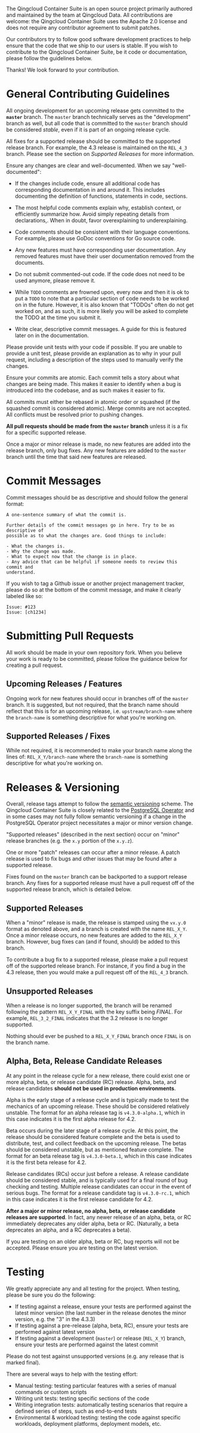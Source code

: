 The Qingcloud Container Suite is an open source project primarily authored and
maintained by the team at Qingcloud Data. All contributions are welcome: the
Qingcloud Container Suite uses the Apache 2.0 license and does not require any
contributor agreement to submit patches.

Our contributors try to follow good software development practices to help
ensure that the code that we ship to our users is stable. If you wish to
contribute to the Qingcloud Container Suite, be it code or documentation, please
follow the guidelines below.

Thanks! We look forward to your contribution.

# General Contributing Guidelines

All ongoing development for an upcoming release gets committed to the
**`master`** branch. The `master` branch technically serves as the "development"
branch as well, but all code that is committed to the `master` branch should be
considered _stable_, even if it is part of an ongoing release cycle.

All fixes for a supported release should be committed to the supported release
branch. For example, the 4.3 release is maintained on the  `REL_4_3` branch.
Please see the section on _Supported Releases_ for more information.

Ensure any changes are clear and well-documented. When we say "well-documented":

- If the changes include code, ensure all additional code has corresponding
documentation in and around it. This includes documenting the definition of
functions, statements in code, sections.

- The most helpful code comments explain why, establish context, or efficiently
summarize how. Avoid simply repeating details from declarations,. When in doubt,
favor overexplaining to underexplaining.

- Code comments should be consistent with their language conventions. For
example, please use GoDoc conventions for Go source code.

- Any new features must have corresponding user documentation. Any removed
features must have their user documentation removed from the documents.

- Do not submit commented-out code. If the code does not need to be used
anymore, please remove it.

- While `TODO` comments are frowned upon, every now and then it is ok to put a
`TODO` to note that a particular section of code needs to be worked on in the
future. However, it is also known that "TODOs" often do not get worked on, and
as such, it is more likely you will be asked to complete the TODO at the time
you submit it.

- Write clear, descriptive commit messages. A guide for this is featured later
on in the documentation.

Please provide unit tests with your code if possible. If you are unable to
provide a unit test, please provide an explanation as to why in your pull
request, including a description of the steps used to manually verify the
changes.

Ensure your commits are atomic. Each commit tells a story about what changes
are being made. This makes it easier to identify when a bug is introduced into
the codebase, and as such makes it easier to fix.

All commits must either be rebased in atomic order or squashed (if the squashed
commit is considered atomic). Merge commits are not accepted. All conflicts must
be resolved prior to pushing changes.

**All pull requests should be made from the `master` branch** unless it is a fix
for a specific supported release.

Once a major or minor release is made, no new features are added into the
release branch, only bug fixes. Any new features are added to the `master`
branch until the time that said new features are released.

# Commit Messages

Commit messages should be as descriptive and should follow the general format:

```
A one-sentence summary of what the commit is.

Further details of the commit messages go in here. Try to be as descriptive of
possible as to what the changes are. Good things to include:

- What the changes is.
- Why the change was made.
- What to expect now that the change is in place.
- Any advice that can be helpful if someone needs to review this commit and
understand.
```

If you wish to tag a Github issue or another project management tracker, please
do so at the bottom of the commit message, and make it clearly labeled like so:

```
Issue: #123
Issue: [ch1234]
```

# Submitting Pull Requests

All work should be made in your own repository fork. When you believe your work
is ready to be committed, please follow the guidance below for creating a pull
request.

## Upcoming Releases / Features

Ongoing work for new features should occur in branches off of the `master`
branch. It is suggested, but not required, that the branch name should reflect
that this is for an upcoming release, i.e. `upstream/branch-name` where the
`branch-name` is something descriptive for what you're working on.

## Supported Releases / Fixes

While not required, it is recommended to make your branch name along the lines
of: `REL_X_Y/branch-name` where the `branch-name` is something descriptive
for what you're working on.

# Releases & Versioning

Overall, release tags attempt to follow the
[semantic versioning](https://semver.org) scheme. The Qingcloud Container Suite is
closely related to the
[PostgreSQL Operator](https://github.com/QingcloudData/postgres-operator) and in
some cases may not fully follow semantic versioning if a change in the
PostgreSQL Operator project necessitates a major or minor version change.

"Supported releases" (described in the next section) occur on "minor" release
branches (e.g. the `x.y` portion of the `x.y.z`).

One or more "patch" releases can occur after a minor release. A patch release is
used to fix bugs and other issues that may be found after a supported release.

Fixes found on the `master` branch can be backported to a support release
branch. Any fixes for a supported release must have a pull request off of the
supported release branch, which is detailed below.

## Supported Releases

When a "minor" release is made, the release is stamped using the `vx.y.0` format
as denoted above, and a branch is created with the name `REL_X_Y`. Once a
minor release occurs, no new features are added to the `REL_X_Y` branch.
However, bug fixes can (and if found, should) be added to this branch.

To contribute a bug fix to a supported release, please make a pull request off
of the supported release branch. For instance, if you find a bug in the 4.3
release, then you would make a pull request off of the `REL_4_3` branch.

## Unsupported Releases

When a release is no longer supported, the branch will be renamed following the
pattern `REL_X_Y_FINAL` with the key suffix being _FINAL_. For example,
`REL_3_2_FINAL` indicates that the 3.2 release is no longer supported.

Nothing should ever be pushed to a `REL_X_Y_FINAL` branch once `FINAL` is on
the branch name.

## Alpha, Beta, Release Candidate Releases

At any point in the release cycle for a new release, there could exist one or
more alpha, beta, or release candidate (RC) release. Alpha, beta, and release
candidates **should not be used in production environments**.

Alpha is the early stage of a release cycle and is typically made to test the
mechanics of an upcoming release. These should be considered relatively
unstable. The format for an alpha release tag is `v4.3.0-alpha.1`, which in this
case indicates it is the first alpha release for 4.2.

Beta occurs during the later stage of a release cycle. At this point, the
release should be considered feature complete and the beta is used to
distribute, test, and collect feedback on the upcoming release. The betas should
be considered unstable, but as mentioned feature complete. The format for an
beta release tag is `v4.3.0-beta.1`, which in this case indicates it is the
first beta release for 4.2.

Release candidates (RCs) occur just before a release. A release candidate should
be considered stable, and is typically used for a final round of bug checking
and testing. Multiple release candidates can occur in the event of serious bugs.
The format for a release candidate tag is `v4.3.0-rc.1`, which in this
case indicates it is the first release candidate for 4.2.

**After a major or minor release, no alpha, beta, or release candidate releases
are supported**. In fact, any newer release of an alpha, beta, or RC immediately
deprecates any older alpha, beta or RC. (Naturally, a beta deprecates an alpha,
and a RC deprecates a beta).

If you are testing on an older alpha, beta or RC, bug reports will not be
accepted. Please ensure you are testing on the latest version.

# Testing

We greatly appreciate any and all testing for the project. When testing, please
be sure you do the following:

- If testing against a release, ensure your tests are performed against the
latest minor version (the last number in the release denotes the minor version,
e.g. the "3" in the 4.3.3)
- If testing against a pre-release (alpha, beta, RC), ensure your tests are
performed against latest version
- If testing against a development (`master`) or release (`REL_X_Y`) branch,
ensure your tests are performed against the latest commit

Please do not test against unsupported versions (e.g. any release that is marked
final).

There are several ways to help with the testing effort:

- Manual testing: testing particular features with a series of manual commands
or custom scripts
- Writing unit tests: testing specific sections of the code
- Writing integration tests: automatically testing scenarios that require a
defined series of steps, such as end-to-end tests
- Environmental & workload testing: testing the code against specific workloads,
deployment platforms, deployment models, etc.

